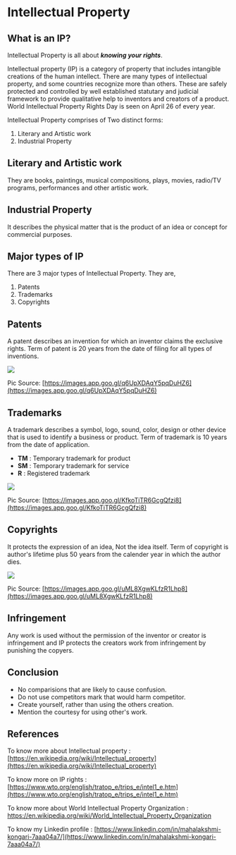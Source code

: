 # **Intellectual Property**
## What is an IP?

Intellectual Property is all about ***knowing your rights***.

Intellectual property (IP) is a category of property that includes intangible creations of the human intellect. There are many types of intellectual property, and some countries recognize more than others. These are safely protected and controlled by well established statutary and judicial framework to provide qualitative help to inventors and creators of a product. World Intellectual Property Rights Day is seen on April 26 of every year.

Intellectual Property comprises of Two distinct forms:
1. Literary and Artistic work
1. Industrial Property
## Literary and Artistic work
They are books, paintings, musical compositions, plays, movies, radio/TV programs, performances and other artistic work.

## Industrial Property
It describes the physical matter that is the product of an idea or concept for commercial purposes.

## Major types of IP
There are 3 major types of Intellectual Property. They are,
1. Patents
1. Trademarks
1. Copyrights

## Patents
A patent describes an invention for which an inventor claims the exclusive rights. Term of patent is 20 years from the date of filing for all types of inventions.

![](https://image.slidesharecdn.com/finalppt-ip-120705063938-phpapp02/95/intellectual-property-rights-19-728.jpg?cb=1341470455)

Pic Source: [https://images.app.goo.gl/q6UpXDAqY5pqDuHZ6](https://images.app.goo.gl/q6UpXDAqY5pqDuHZ6)

## Trademarks
A trademark describes a symbol, logo, sound, color, design or other device that is used to identify a business or product. Term of trademark is 10 years from the date of application.
- **TM** : Temporary trademark for product
- **SM** : Temporary trademark for service
- **R** : Registered trademark

![](https://ebaqdesign.com/wp-content/uploads/2018/04/trademark-symbols.png)

Pic Source: [https://images.app.goo.gl/KfkoTiTR6GcgQfzi8](https://images.app.goo.gl/KfkoTiTR6GcgQfzi8)

## Copyrights
It protects the expression of an idea, Not the idea itself. Term of copyright is author's lifetime plus 50 years from the calender year in which the author dies.

![](https://vakilsearch.com/advice/wp-content/uploads/2016/09/copyrightinfringement-696x245.png)

Pic Source: [https://images.app.goo.gl/uML8XgwKLfzR1Lhp8](https://images.app.goo.gl/uML8XgwKLfzR1Lhp8)

## Infringement

Any work is used without the permission of the inventor or creator is infringement and IP protects the creators work from infringement by punishing the copyers.

## Conclusion

- No comparisions that are likely to cause confusion.
- Do not use competitors mark that would harm competitor.
- Create yourself, rather than using the others creation.
- Mention the courtesy for using other's work.

## References

To know more about Intellectual property : [https://en.wikipedia.org/wiki/Intellectual_property](https://en.wikipedia.org/wiki/Intellectual_property)

To know more on IP rights : [https://www.wto.org/english/tratop_e/trips_e/intel1_e.htm](https://www.wto.org/english/tratop_e/trips_e/intel1_e.htm)

To know more about World Intellectual Property Organization : [https://en.wikipedia.org/wiki/World_Intellectual_Property_Organization
](https://en.wikipedia.org/wiki/World_Intellectual_Property_Organization)

To know my Linkedin profile : [https://www.linkedin.com/in/mahalakshmi-kongari-7aaa04a7/](https://www.linkedin.com/in/mahalakshmi-kongari-7aaa04a7/)
